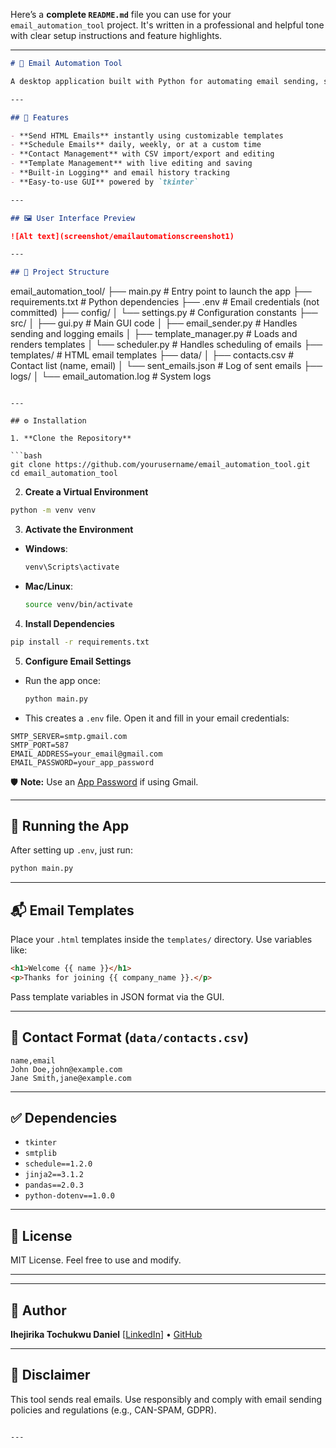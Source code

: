Here’s a **complete `README.md`** file you can use for your `email_automation_tool` project. It's written in a professional and helpful tone with clear setup instructions and feature highlights.

---

```markdown
# 📧 Email Automation Tool

A desktop application built with Python for automating email sending, scheduling, template management, and contact handling. Designed for marketers, small businesses, and developers who want to streamline their email workflows.

---

## 🚀 Features

- **Send HTML Emails** instantly using customizable templates
- **Schedule Emails** daily, weekly, or at a custom time
- **Contact Management** with CSV import/export and editing
- **Template Management** with live editing and saving
- **Built-in Logging** and email history tracking
- **Easy-to-use GUI** powered by `tkinter`

---

## 🖼️ User Interface Preview

![Alt text](screenshot/emailautomationscreenshot1)

---

## 📁 Project Structure

```

email\_automation\_tool/
├── main.py                     # Entry point to launch the app
├── requirements.txt            # Python dependencies
├── .env                        # Email credentials (not committed)
├── config/
│   └── settings.py             # Configuration constants
├── src/
│   ├── gui.py                  # Main GUI code
│   ├── email\_sender.py         # Handles sending and logging emails
│   ├── template\_manager.py     # Loads and renders templates
│   └── scheduler.py            # Handles scheduling of emails
├── templates/                  # HTML email templates
├── data/
│   ├── contacts.csv            # Contact list (name, email)
│   └── sent\_emails.json        # Log of sent emails
├── logs/
│   └── email\_automation.log    # System logs

````

---

## ⚙️ Installation

1. **Clone the Repository**

```bash
git clone https://github.com/yourusername/email_automation_tool.git
cd email_automation_tool
````

2. **Create a Virtual Environment**

```bash
python -m venv venv
```

3. **Activate the Environment**

* **Windows**:

  ```bash
  venv\Scripts\activate
  ```
* **Mac/Linux**:

  ```bash
  source venv/bin/activate
  ```

4. **Install Dependencies**

```bash
pip install -r requirements.txt
```

5. **Configure Email Settings**

* Run the app once:

  ```bash
  python main.py
  ```
* This creates a `.env` file. Open it and fill in your email credentials:

```env
SMTP_SERVER=smtp.gmail.com
SMTP_PORT=587
EMAIL_ADDRESS=your_email@gmail.com
EMAIL_PASSWORD=your_app_password
```

🛡️ **Note:** Use an [App Password](https://support.google.com/accounts/answer/185833?hl=en) if using Gmail.

---

## 🧪 Running the App

After setting up `.env`, just run:

```bash
python main.py
```

---

## 📬 Email Templates

Place your `.html` templates inside the `templates/` directory. Use variables like:

```html
<h1>Welcome {{ name }}</h1>
<p>Thanks for joining {{ company_name }}.</p>
```

Pass template variables in JSON format via the GUI.

---

## 📖 Contact Format (`data/contacts.csv`)

```csv
name,email
John Doe,john@example.com
Jane Smith,jane@example.com
```

---

## ✅ Dependencies

* `tkinter`
* `smtplib`
* `schedule==1.2.0`
* `jinja2==3.1.2`
* `pandas==2.0.3`
* `python-dotenv==1.0.0`

---

## 📝 License

MIT License. Feel free to use and modify.

---



---

## 👤 Author

**Ihejirika Tochukwu Daniel**
[[LinkedIn](https://[linkedin.com/in/yourprofile](https://www.linkedin.com/in/tochukwu-ihejirika-daniel-902a51203/))] • [GitHub](https://[github.com/yourusername](https://github.com/Ihejirikatochukwudaniel))

---

## 📌 Disclaimer

This tool sends real emails. Use responsibly and comply with email sending policies and regulations (e.g., CAN-SPAM, GDPR).

```

---


